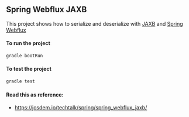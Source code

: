 Spring Webflux JAXB
----------------------------------------

This project shows how to serialize and deserialize with [JAXB](https://eclipse-ee4j.github.io/jaxb-ri/) and [Spring Webflux](https://docs.spring.io/spring/docs/current/spring-framework-reference/web-reactive.html)

#### To run the project

```bash
gradle bootRun
```

#### To test the project

```bash
gradle test
```


#### Read this as reference:

* https://josdem.io/techtalk/spring/spring_webflux_jaxb/